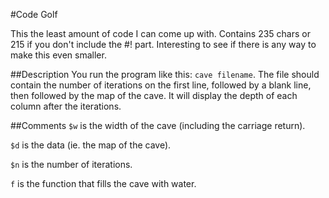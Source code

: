 #Code Golf

This the least amount of code I can come up with.  Contains 235 chars or 215 if you don't include the #! part.  Interesting to see if there is any way to make this even smaller.

##Description
You run the program like this: `cave filename`.  The file should contain the number of iterations on the first line, followed by a blank line, then followed by the map of the cave.  It will display the depth of each column after the iterations.

##Comments
`$w` is the width of the cave (including the carriage return).

`$d` is the data (ie. the map of the cave).

`$n` is the number of iterations.

`f` is the function that fills the cave with water.

